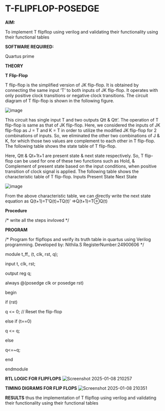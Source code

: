 # T-FLIPFLOP-POSEDGE

**AIM:**

To implement  T flipflop using verilog and validating their functionality using their functional tables

**SOFTWARE REQUIRED:**

Quartus prime

**THEORY**

**T Flip-Flop**

T flip-flop is the simplified version of JK flip-flop. It is obtained by connecting the same input ‘T’ to both inputs of JK flip-flop. It operates with only positive clock transitions or negative clock transitions. The circuit diagram of T flip-flop is shown in the following figure.

![image](https://github.com/naavaneetha/T-FLIPFLOP-POSEDGE/assets/154305477/458a68fe-2d08-4a9d-ac4f-7ae0480ce0bd)

 
This circuit has single input T and two outputs Qtt & Qtt’. The operation of T flip-flop is same as that of JK flip-flop. Here, we considered the inputs of JK flip-flop as J = T and K = T in order to utilize the modified JK flip-flop for 2 combinations of inputs. So, we eliminated the other two combinations of J & K, for which those two values are complement to each other in T flip-flop. The following table shows the state table of T flip-flop.

Here, Qtt & Qt+1t+1 are present state & next state respectively. So, T flip-flop can be used for one of these two functions such as Hold, & Complement of present state based on the input conditions, when positive transition of clock signal is applied. The following table shows the characteristic table of T flip-flop. Inputs Present State Next State

![image](https://github.com/naavaneetha/T-FLIPFLOP-POSEDGE/assets/154305477/cdd7fb32-539f-4b66-bb8d-f305a153c886)

 
From the above characteristic table, we can directly write the next state equation as Q(t+1)=T′Q(t)+TQ(t)′ ⇒Q(t+1)=T⊕Q(t)

**Procedure**

/* write all the steps invloved */

**PROGRAM**

/* Program for flipflops and verify its truth table in quartus using Verilog programming.
Developed by: Nithila.S
RegisterNumber:24900606
*/

module t_ff_ (t, clk, rst, q);

 input t, clk, rst;
 
  output reg q;


  always @(posedge clk or posedge rst) 

begin
   
   if (rst)
    
   q <= 0; // Reset the flip-flop
   
   else if (t==0)
   
   q <= q; 
   
   else
   
   q<=~q;
  
  end

endmodule


**RTL LOGIC FOR FLIPFLOPS**
![Screenshot 2025-01-08 210257](https://github.com/user-attachments/assets/7e03fd2d-7730-49b3-b9ef-11295bcfc18d)

**TIMING DIGRAMS FOR FLIP FLOPS**
![Screenshot 2025-01-08 210351](https://github.com/user-attachments/assets/8b74be82-5a13-4321-99d3-0b7e3c87e092)

**RESULTS**
thus the implementation of  T flipflop using verilog and validating their functionality using their functional tables
